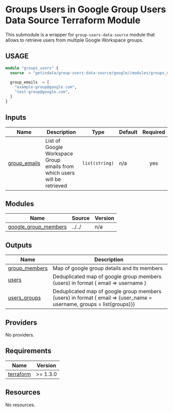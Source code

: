 # Groups Users in Google Group Users Data Source Terraform Module

This submodule is a wrapper for `group-users-data-source` module that allows to retrieve users from multiple Google Workspace groups.

## USAGE

```terraform
module "groups_users" {
  source  = "getindata/group-users-data-source/google//modules/groups_users"
  
  group_emails  = [
    "example-group@google.com",
    "test-group@google.com",
  ]
}
```

<!-- BEGIN_TF_DOCS -->




## Inputs

| Name | Description | Type | Default | Required |
|------|-------------|------|---------|:--------:|
| <a name="input_group_emails"></a> [group\_emails](#input\_group\_emails) | List of Google Workspace Group emails from which users will be retrieved | `list(string)` | n/a | yes |

## Modules

| Name | Source | Version |
|------|--------|---------|
| <a name="module_google_group_members"></a> [google\_group\_members](#module\_google\_group\_members) | ../../ | n/a |

## Outputs

| Name | Description |
|------|-------------|
| <a name="output_group_members"></a> [group\_members](#output\_group\_members) | Map of google group details and its members |
| <a name="output_users"></a> [users](#output\_users) | Deduplicated map of google group members (users) in format { email => username } |
| <a name="output_users_groups"></a> [users\_groups](#output\_users\_groups) | Deduplicated map of google group members (users) in format { email => {user\_name = username, groups = list(groups)}} |

## Providers

No providers.

## Requirements

| Name | Version |
|------|---------|
| <a name="requirement_terraform"></a> [terraform](#requirement\_terraform) | >= 1.3.0 |

## Resources

No resources.
<!-- END_TF_DOCS -->

